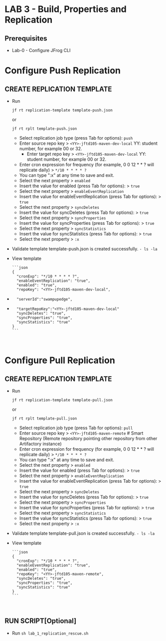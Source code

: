 # LAB 3 - Build, Properties and Replication

## Prerequisites
- Lab-0 - Configure JFrog CLI


# Configure Push Replication

## CREATE REPLICATION TEMPLATE
- Run

  ``jf rt replication-template template-push.json``

  or

  ``jf rt rplt template-push.json``

  - Select replication job type (press Tab for options): `push`
  - Enter source repo key > `<YY>-jftd105-maven-dev-local`         YY: student number, for example 00 or 32.
    - Enter target repo key > `<YY>-jftd105-maven-dev-local`       YY: student number, for example 00 or 32.
  - Enter cron expression for frequency (for example, 0 0 12 * * ? will replicate daily) > `*/10 * * * * ?`
  - You can type ":x" at any time to save and exit.
  - Select the next property > `enabled`
  - Insert the value for enabled (press Tab for options): > `true`
  - Select the next property > `enableEventReplication`
  - Insert the value for enableEventReplication (press Tab for options): > `true`
  - Select the next property > `syncDeletes`
  - Insert the value for syncDeletes (press Tab for options): > `true`
  - Select the next property > `syncProperties`
  - Insert the value for syncProperties (press Tab for options): > `true`
  - Select the next property > `syncStatistics`
  - Insert the value for syncStatistics (press Tab for options): > `true`
  - Select the next property > `:x`

- Validate template template-push.json is created successfully. `- ls -la`
- View template

      ```json
      {
        "cronExp": "*/10 * * * * ?",
        "enableEventReplication": "true",
        "enabled": "true",
        "repoKey": "<YY>-jftd105-maven-dev-local",
-       "serverId":"swampupedge",
-       "targetRepoKey":"<YY>-jftd105-maven-dev-local"
        "syncDeletes": "true",
        "syncProperties": "true",
        "syncStatistics": "true"
      }
      ```

<br />


# Configure Pull Replication

## CREATE REPLICATION TEMPLATE
- Run

  ``jf rt replication-template template-pull.json``

  or

  ``jf rt rplt template-pull.json``

  - Select replication job type (press Tab for options): `pull`
  - Enter source repo key > `<YY>-jftd105-maven-remote`          # Smart Repository (Remote repository pointing other repository from other Artifactory instance)
  - Enter cron expression for frequency (for example, 0 0 12 * * ? will replicate daily) > `*/10 * * * * ?`
  - You can type ":x" at any time to save and exit.
  - Select the next property > `enabled`
  - Insert the value for enabled (press Tab for options): > `true`
  - Select the next property > `enableEventReplication`
  - Insert the value for enableEventReplication (press Tab for options): > `true`
  - Select the next property > `syncDeletes`
  - Insert the value for syncDeletes (press Tab for options): > `true`
  - Select the next property > `syncProperties`
  - Insert the value for syncProperties (press Tab for options): > `true`
  - Select the next property > `syncStatistics`
  - Insert the value for syncStatistics (press Tab for options): > `true`
  - Select the next property > `:x`

- Validate template template-pull.json is created successfully. `- ls -la`
- View template

      ```json
      {
        "cronExp": "*/10 * * * * ?",
        "enableEventReplication": "true",
        "enabled": "true",
        "repoKey": "<YY>-jftd105-maven-remote",
        "syncDeletes": "true",
        "syncProperties": "true",
        "syncStatistics": "true"
      }
      ```

<br />


## RUN SCRIPT[Optional]
- Run ``sh lab_1_replication_rescue.sh``


